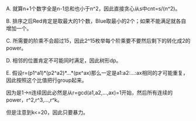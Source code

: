 A. 就算n+1个数字全是n-1总和也小于n^2，因此直接贪心从s中cnt=s/(n^2)。

B. 排序之后Red肯定是取最大的1个数，Blue取最小的2个；如果不能满足就各自增加一个。

C. 所需要的阶乘不会超过15，因此2^15枚举每个阶乘要不要然后剩下的转化成2的power。

D. 相邻的位置肯定不可能同时满足，因此树形dp。

E. 假设r=(p1^a1)\*(p2^a2)\*...\*(px^ax)那么一定是a1:a2:...:ax相同的才可能重复，因此按照这个比值把行group起来。

   因为是1->n连续因此必然是从r=gcd(a1,a2,...,ax)=1开始，然后所有连续的power，r^2,r^3,...,r^k。
   
   但是注意到k<=20，因此只要暴力。
